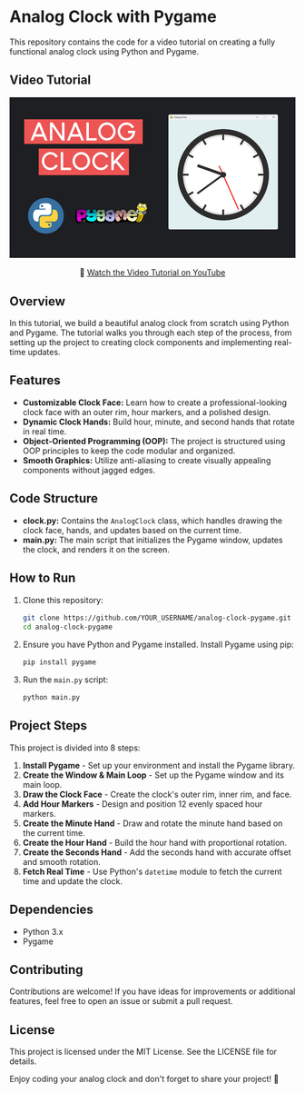 # Analog Clock with Pygame

This repository contains the code for a video tutorial on creating a fully functional analog clock using Python and Pygame.

## Video Tutorial

<p align="center">
  <img src="preview.jpg" alt="Analog Clock Preview" width="940">
</p>

<p align="center">
🎥 <a href="https://youtu.be/EnOoiqQxruU">Watch the Video Tutorial on YouTube</a>
</p>

## Overview

In this tutorial, we build a beautiful analog clock from scratch using Python and Pygame. The tutorial walks you through each step of the process, from setting up the project to creating clock components and implementing real-time updates.

## Features

- **Customizable Clock Face:** Learn how to create a professional-looking clock face with an outer rim, hour markers, and a polished design.
- **Dynamic Clock Hands:** Build hour, minute, and second hands that rotate in real time.
- **Object-Oriented Programming (OOP):** The project is structured using OOP principles to keep the code modular and organized.
- **Smooth Graphics:** Utilize anti-aliasing to create visually appealing components without jagged edges.

## Code Structure

- **clock.py:** Contains the `AnalogClock` class, which handles drawing the clock face, hands, and updates based on the current time.
- **main.py:** The main script that initializes the Pygame window, updates the clock, and renders it on the screen.

## How to Run

1. Clone this repository:
   ```bash
   git clone https://github.com/YOUR_USERNAME/analog-clock-pygame.git
   cd analog-clock-pygame
   ```

2. Ensure you have Python and Pygame installed. Install Pygame using pip:
   ```bash
   pip install pygame
   ```

3. Run the `main.py` script:
   ```bash
   python main.py
   ```

## Project Steps

This project is divided into 8 steps:
1. **Install Pygame** - Set up your environment and install the Pygame library.
2. **Create the Window & Main Loop** - Set up the Pygame window and its main loop.
3. **Draw the Clock Face** - Create the clock's outer rim, inner rim, and face.
4. **Add Hour Markers** - Design and position 12 evenly spaced hour markers.
5. **Create the Minute Hand** - Draw and rotate the minute hand based on the current time.
6. **Create the Hour Hand** - Build the hour hand with proportional rotation.
7. **Create the Seconds Hand** - Add the seconds hand with accurate offset and smooth rotation.
8. **Fetch Real Time** - Use Python's `datetime` module to fetch the current time and update the clock.

## Dependencies

- Python 3.x
- Pygame

## Contributing

Contributions are welcome! If you have ideas for improvements or additional features, feel free to open an issue or submit a pull request.

## License

This project is licensed under the MIT License. See the LICENSE file for details.

Enjoy coding your analog clock and don't forget to share your project! 🚀
